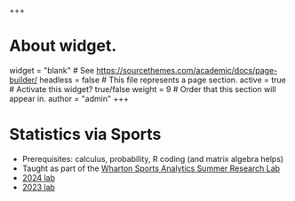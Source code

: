 +++
# About widget.
widget = "blank"  # See https://sourcethemes.com/academic/docs/page-builder/
headless = false  # This file represents a page section.
active = true  # Activate this widget? true/false
weight = 9  # Order that this section will appear in.
author = "admin"
+++

# Statistics via Sports

* Prerequisites: calculus, probability, R coding (and matrix algebra helps)
* Taught as part of the [Wharton Sports Analytics Summer Research Lab](https://wsb.wharton.upenn.edu/sports-analytics-summer-research-lab/)
* [2024 lab](/lab/lab_2024)
* [2023 lab](/lab/lab_2023)






